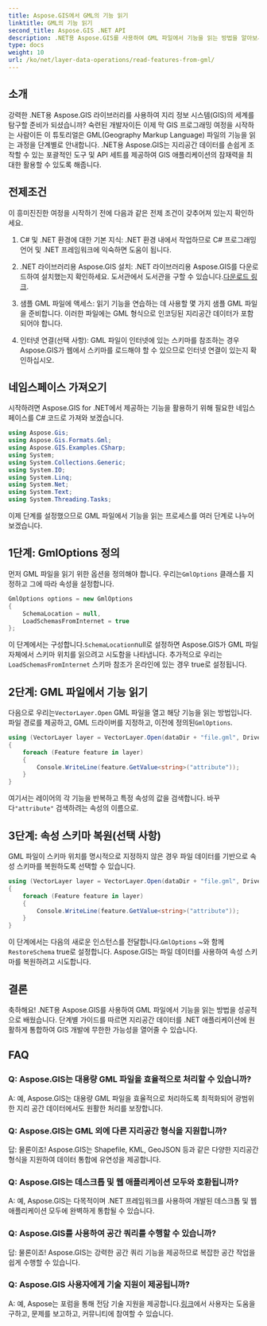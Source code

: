 ```yaml
---
title: Aspose.GIS에서 GML의 기능 읽기
linktitle: GML의 기능 읽기
second_title: Aspose.GIS .NET API
description: .NET용 Aspose.GIS를 사용하여 GML 파일에서 기능을 읽는 방법을 알아보세요. GIS 개발자를 위한 포괄적인 튜토리얼입니다.
type: docs
weight: 10
url: /ko/net/layer-data-operations/read-features-from-gml/
---
```

## 소개

강력한 .NET용 Aspose.GIS 라이브러리를 사용하여 지리 정보 시스템(GIS)의 세계를 탐구할 준비가 되셨습니까? 숙련된 개발자이든 이제 막 GIS 프로그래밍 여정을 시작하는 사람이든 이 튜토리얼은 GML(Geography Markup Language) 파일의 기능을 읽는 과정을 단계별로 안내합니다. .NET용 Aspose.GIS는 지리공간 데이터를 손쉽게 조작할 수 있는 포괄적인 도구 및 API 세트를 제공하여 GIS 애플리케이션의 잠재력을 최대한 활용할 수 있도록 해줍니다.

## 전제조건

이 흥미진진한 여정을 시작하기 전에 다음과 같은 전제 조건이 갖추어져 있는지 확인하세요.

1. C# 및 .NET 환경에 대한 기본 지식: .NET 환경 내에서 작업하므로 C# 프로그래밍 언어 및 .NET 프레임워크에 익숙하면 도움이 됩니다.

2. .NET 라이브러리용 Aspose.GIS 설치: .NET 라이브러리용 Aspose.GIS를 다운로드하여 설치했는지 확인하세요. 도서관에서 도서관을 구할 수 있습니다.[다운로드 링크](https://releases.aspose.com/gis/net/).

3. 샘플 GML 파일에 액세스: 읽기 기능을 연습하는 데 사용할 몇 가지 샘플 GML 파일을 준비합니다. 이러한 파일에는 GML 형식으로 인코딩된 지리공간 데이터가 포함되어야 합니다.

4. 인터넷 연결(선택 사항): GML 파일이 인터넷에 있는 스키마를 참조하는 경우 Aspose.GIS가 웹에서 스키마를 로드해야 할 수 있으므로 인터넷 연결이 있는지 확인하십시오.

## 네임스페이스 가져오기

시작하려면 Aspose.GIS for .NET에서 제공하는 기능을 활용하기 위해 필요한 네임스페이스를 C# 코드로 가져와 보겠습니다.

```csharp
using Aspose.Gis;
using Aspose.Gis.Formats.Gml;
using Aspose.GIS.Examples.CSharp;
using System;
using System.Collections.Generic;
using System.IO;
using System.Linq;
using System.Net;
using System.Text;
using System.Threading.Tasks;
```

이제 단계를 설정했으므로 GML 파일에서 기능을 읽는 프로세스를 여러 단계로 나누어 보겠습니다.

## 1단계: GmlOptions 정의

 먼저 GML 파일을 읽기 위한 옵션을 정의해야 합니다. 우리는`GmlOptions` 클래스를 지정하고 그에 따라 속성을 설정합니다.

```csharp
GmlOptions options = new GmlOptions
{
    SchemaLocation = null,
    LoadSchemasFromInternet = true
};
```

 이 단계에서는 구성합니다.`SchemaLocation`null로 설정하면 Aspose.GIS가 GML 파일 자체에서 스키마 위치를 읽으려고 시도함을 나타냅니다. 추가적으로 우리는`LoadSchemasFromInternet` 스키마 참조가 온라인에 있는 경우 true로 설정됩니다.

## 2단계: GML 파일에서 기능 읽기

 다음으로 우리는`VectorLayer.Open` GML 파일을 열고 해당 기능을 읽는 방법입니다. 파일 경로를 제공하고, GML 드라이버를 지정하고, 이전에 정의된`GmlOptions`.

```csharp
using (VectorLayer layer = VectorLayer.Open(dataDir + "file.gml", Drivers.Gml, options))
{
    foreach (Feature feature in layer)
    {
        Console.WriteLine(feature.GetValue<string>("attribute"));
    }
}
```

 여기서는 레이어의 각 기능을 반복하고 특정 속성의 값을 검색합니다. 바꾸다`"attribute"` 검색하려는 속성의 이름으로.

## 3단계: 속성 스키마 복원(선택 사항)

GML 파일이 스키마 위치를 명시적으로 지정하지 않은 경우 파일 데이터를 기반으로 속성 스키마를 복원하도록 선택할 수 있습니다.

```csharp
using (VectorLayer layer = VectorLayer.Open(dataDir + "file.gml", Drivers.Gml, new GmlOptions(){RestoreSchema = true}))
{
    foreach (Feature feature in layer)
    {
        Console.WriteLine(feature.GetValue<string>("attribute"));
    }
}
```

 이 단계에서는 다음의 새로운 인스턴스를 전달합니다.`GmlOptions` ~와 함께`RestoreSchema` true로 설정합니다. Aspose.GIS는 파일 데이터를 사용하여 속성 스키마를 복원하려고 시도합니다.

## 결론

축하해요! .NET용 Aspose.GIS를 사용하여 GML 파일에서 기능을 읽는 방법을 성공적으로 배웠습니다. 단계별 가이드를 따르면 지리공간 데이터를 .NET 애플리케이션에 원활하게 통합하여 GIS 개발에 무한한 가능성을 열어줄 수 있습니다.

## FAQ

### Q: Aspose.GIS는 대용량 GML 파일을 효율적으로 처리할 수 있습니까?

A: 예, Aspose.GIS는 대용량 GML 파일을 효율적으로 처리하도록 최적화되어 광범위한 지리 공간 데이터에서도 원활한 처리를 보장합니다.

### Q: Aspose.GIS는 GML 외에 다른 지리공간 형식을 지원합니까?

답: 물론이죠! Aspose.GIS는 Shapefile, KML, GeoJSON 등과 같은 다양한 지리공간 형식을 지원하여 데이터 통합에 유연성을 제공합니다.

### Q: Aspose.GIS는 데스크톱 및 웹 애플리케이션 모두와 호환됩니까?

A: 예, Aspose.GIS는 다목적이며 .NET 프레임워크를 사용하여 개발된 데스크톱 및 웹 애플리케이션 모두에 완벽하게 통합될 수 있습니다.

### Q: Aspose.GIS를 사용하여 공간 쿼리를 수행할 수 있습니까?

답: 물론이죠! Aspose.GIS는 강력한 공간 쿼리 기능을 제공하므로 복잡한 공간 작업을 쉽게 수행할 수 있습니다.

### Q: Aspose.GIS 사용자에게 기술 지원이 제공됩니까?

 A: 예, Aspose는 포럼을 통해 전담 기술 지원을 제공합니다.[링크]( https://forum.aspose.com/c/gis/33)에서 사용자는 도움을 구하고, 문제를 보고하고, 커뮤니티에 참여할 수 있습니다.